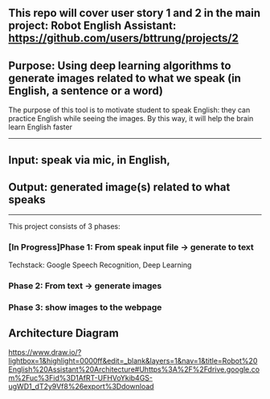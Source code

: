 ## This repo will cover user story 1 and 2 in the main project: Robot English Assistant:  https://github.com/users/bttrung/projects/2 


## Purpose: Using deep learning algorithms to generate images related to what we speak (in English, a sentence or a word)

The purpose of this tool is to motivate student to speak English: they can practice English while seeing the images. By this way, it will help the brain learn English faster

---

## Input: speak via mic, in English, 
## Output: generated image(s) related to what speaks

---
This project consists of 3 phases:

### [In Progress]Phase 1: From speak input file -> generate to text
Techstack: Google Speech Recognition, Deep Learning

### Phase 2: From text -> generate images

### Phase 3: show images to the webpage 


## Architecture Diagram

https://www.draw.io/?lightbox=1&highlight=0000ff&edit=_blank&layers=1&nav=1&title=Robot%20English%20Assistant%20Architecture#Uhttps%3A%2F%2Fdrive.google.com%2Fuc%3Fid%3D1AfRT-UFHVoYkib4GS-ugWD1_dT2y9Vf8%26export%3Ddownload
